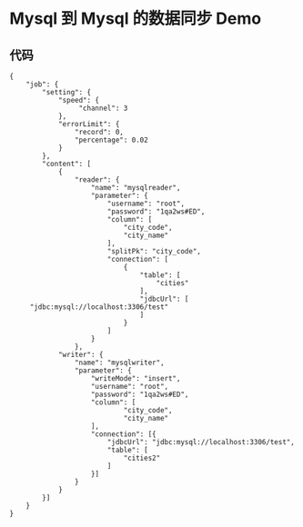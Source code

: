 # Mysql 到 Mysql 的数据同步 Demo

## 代码

	{
	    "job": {
	        "setting": {
	            "speed": {
	                 "channel": 3
	            },
	            "errorLimit": {
	                "record": 0,
	                "percentage": 0.02
	            }
	        },
	        "content": [
	            {
	                "reader": {
	                    "name": "mysqlreader",
	                    "parameter": {
	                        "username": "root",
	                        "password": "1qa2ws#ED",
	                        "column": [
	                            "city_code",
	                            "city_name"
	                        ],
	                        "splitPk": "city_code",
	                        "connection": [
	                            {
	                                "table": [
	                                    "cities"
	                                ],
	                                "jdbcUrl": [
	     "jdbc:mysql://localhost:3306/test"
	                                ]
	                            }
	                        ]
	                    }
	                },
	            "writer": {
	                "name": "mysqlwriter",
	                "parameter": {
	                    "writeMode": "insert",
	                    "username": "root",
	                    "password": "1qa2ws#ED",
	                    "column": [
	                            "city_code",
	                            "city_name"
	                    ],
	                    "connection": [{
	                        "jdbcUrl": "jdbc:mysql://localhost:3306/test",
	                        "table": [
	                            "cities2"
	                        ]
	                    }]
	                }
	            }
	        }]
	    }
	}
